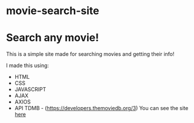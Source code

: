 # movie-search-site

<h1>Search any movie!</h1>

This is a simple site made for searching movies and getting their info!

I made this using:
  - HTML
  - CSS
  - JAVASCRIPT
  - AJAX
  - AXIOS
  - API TDMB - (https://developers.themoviedb.org/3)
You can see the site [here](https://movie-search-page.netlify.app/)

